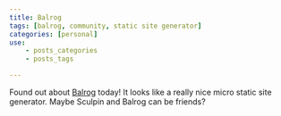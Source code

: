 ```yaml
---
title: Balrog
tags: [balrog, community, static site generator]
categories: [personal]
use:
    - posts_categories
    - posts_tags

---
```

Found out about [Balrog](http://github.com/igorw/balrog) today! It looks
like a really nice micro static site generator. Maybe Sculpin and Balrog
can be friends?
